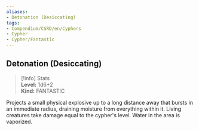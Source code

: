 ```yaml
---
aliases:
- Detonation (Desiccating)
tags:
- Compendium/CSRD/en/Cyphers
- Cypher
- Cypher/Fantastic
---
```


  
## Detonation (Desiccating)  
>[!info] Stats  
> **Level:** 1d6+2  
> **Kind:** FANTASTIC
  
Projects a small physical explosive up to a long distance away that bursts in an immediate radius, draining moisture from everything within it. Living creatures take damage equal to the cypher's level. Water in the area is vaporized.